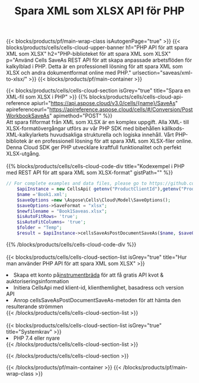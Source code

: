 ﻿---
title:  Spara XML som XLSX API för PHP
description: " Cloud API:er och SDK:er för Microsoft Excel & OpenOffice Calc. Konvertera kalkylark till fil i annat format."
url: /sv/php/saveas/xml-to-xlsx/
---
{{< blocks/products/pf/main-wrap-class isAutogenPage="true" >}}
{{< blocks/products/cells/cells-cloud-upper-banner h1="PHP API för att spara XML som XLSX" h2="PHP-biblioteket för att spara XML som XLSX" p="Använd Cells SaveAs REST API för att skapa anpassade arbetsflöden för kalkylblad i PHP. Detta är en professionell lösning för att spara XML som XLSX och andra dokumentformat online med PHP." urlsection="saveas/xml-to-xlsx/" >}}
{{< blocks/products/pf/main-container >}}

{{< blocks/products/cells/cells-cloud-section isGrey="true" title="Spara en XML-fil som XLSX i PHP" >}}
{{% blocks/products/cells/cells-cloud-api-reference apiurl="https://api.aspose.cloud/v3.0/cells/{name}/SaveAs" apireferenceurl="https://apireference.aspose.cloud/cells/#/Conversion/PostWorkbookSaveAs" apimethod="POST" %}}
<br/>
Att spara filformat från XML som XLSX är en komplex uppgift. Alla XML- till XLSX-formatövergångar utförs av vår PHP SDK med bibehållen källkods-XML-kalkylarkets huvudsakliga strukturella och logiska innehåll. Vårt PHP-bibliotek är en professionell lösning för att spara XML som XLSX-filer online. Denna Cloud SDK ger PHP utvecklare kraftfull funktionalitet och perfekt XLSX-utgång.
<br/>
<br/>
{{% blocks/products/cells/cells-cloud-code-div title="Kodexempel i PHP med REST API för att spara XML som XLSX-format" gistPath="" %}}
  
```php
// For complete examples and data files, please go to https://github.com/aspose-cells-cloud/aspose-cells-cloud-php/
    $apiInstance = new CellsApi( getenv("ProductClientId"),getenv("ProductClientSecret") );
    $name ='Book1.xml';
    $saveOptions =new \Aspose\Cells\Cloud\Model\SaveOptions();
    $saveOptions->SaveFormat = "xlsx";
    $newfilename = "Book1Saveas.xlsx";
    $isAutoFitRows= 'true';
    $isAutoFitColumns= 'true';
    $folder = "Temp";
    $result = $apiInstance->cellsSaveAsPostDocumentSaveAs($name, $saveOptions, $newfilename,$isAutoFitRows, $isAutoFitColumns, $folder);
```
  
{{% /blocks/products/cells/cells-cloud-code-div %}}
<br/>
<br/>
{{< blocks/products/cells/cells-cloud-section-list isGrey="true" title="Hur man använder PHP API för att spara XML som XLSX" >}}
<li> Skapa ett konto på<a href="https://dashboard.aspose.cloud/">instrumentbräda</a> för att få gratis API kvot & auktoriseringsinformation</li>
<li>Initiera CellsApi med klient-id, klienthemlighet, basadress och version API</li>
<li>Anrop cellsSaveAsPostDocumentSaveAs-metoden för att hämta den resulterande strömmen</li>
{{< /blocks/products/cells/cells-cloud-section-list >}}
<br/>
<br/>
{{< blocks/products/cells/cells-cloud-section-list isGrey="true" title="Systemkrav" >}}
<li>PHP 7.4 eller nyare</li>
{{< /blocks/products/cells/cells-cloud-section-list >}}

{{< /blocks/products/cells/cells-cloud-section >}}

{{< /blocks/products/pf/main-container >}}
{{< /blocks/products/pf/main-wrap-class >}}
